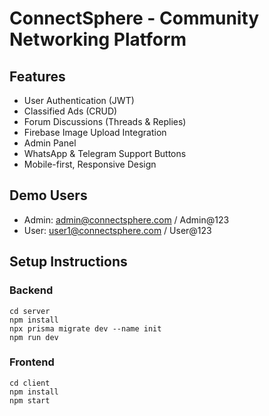 # ConnectSphere - Community Networking Platform

## Features
- User Authentication (JWT)
- Classified Ads (CRUD)
- Forum Discussions (Threads & Replies)
- Firebase Image Upload Integration
- Admin Panel
- WhatsApp & Telegram Support Buttons
- Mobile-first, Responsive Design

## Demo Users
- Admin: admin@connectsphere.com / Admin@123
- User: user1@connectsphere.com / User@123

## Setup Instructions

### Backend
```
cd server
npm install
npx prisma migrate dev --name init
npm run dev
```

### Frontend
```
cd client
npm install
npm start
```
